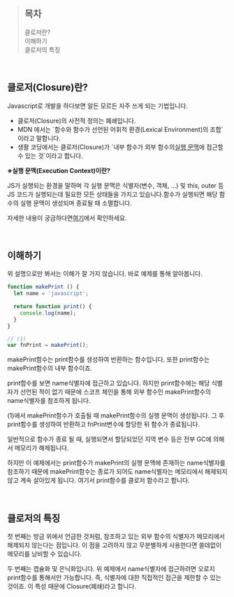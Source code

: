 > ## 목차
>   
> 클로저란?  
> 이해하기  
> 클로저의 특징

<br/>

## **클로저(Closure)란?**

Javascript로 개발을 하다보면 알든 모르든 자주 쓰게 되는 기법입니다.

-   클로저(Closure)의 사전적 정의는 폐쇄입니다.
-   MDN 에서는 \`함수와 함수가 선언된 어휘적 환경(Lexical Environment)의 조합\`이라고 말합니다.
-   생활 코딩에서는 클로저(Closure)가 \`내부 함수가 외부 함수의[실행 문맥](https://jee-goo.tistory.com/entry/JavaScript-%EC%8B%A4%ED%96%89-%EC%BB%A8%ED%85%8D%EC%8A%A4%ED%8A%B8Execution-Context%EB%9E%80)에 접근할 수 있는 것\`이라고 합니다.

**※실행 문맥(Execution Context)이란?**

JS가 실행되는 환경을 말하며 각 실행 문맥은 식별자(변수, 객체, ...) 및 this, outer 등JS 코드가 실행되는데 필요한 모든 상태들을 가지고 있습니다.함수가 실행되면 해당 함수의 실행 문맥이 생성되며 종료될 때 소멸합니다.

자세한 내용이 궁금하다면[여기](https://jee-goo.tistory.com/entry/JavaScript-%EC%8B%A4%ED%96%89-%EC%BB%A8%ED%85%8D%EC%8A%A4%ED%8A%B8Execution-Context%EB%9E%80)에서 확인하세요.

<br/>

## 이해하기

위 설명으로만 봐서는 이해가 잘 가지 않습니다. 바로 예제를 통해 알아봅니다.

```javascript
function makePrint () {
  let name = 'javascript';
  
  return function print() {
    console.log(name);
  }
}

// (1)
var fnPrint = makePrint();

```

makePrint함수는 print함수를 생성하여 반환하는 함수입니다. 또한 print함수는 makePrint함수의 내부 함수이죠.

print함수를 보면 name식별자에 접근하고 있습니다. 하지만 print함수에는 해당 식별자가 선언된 적이 없기 때문에 스코프 체인을 통해 외부 함수인 makePrint함수의 name식별자를 참조하게 됩니다.

(1)에서 makePrint함수가 호출될 때 makePrint함수의 실행 문맥이 생성됩니다. 그 후 print함수를 생성하여 반환하고 fnPrint변수에 할당한 뒤 함수가 종료됩니다.

일반적으로 함수가 종료 될 때, 실행되면서 할당되었던 지역 변수 등은 전부 GC에 의해서 메모리가 해제됩니다.

하지만 이 예제에서는 print함수가 makePrint의 실행 문맥에 존재하는 name식별자를 참조하기 때문에 makePrint함수는 종료가 되어도 name식별자는 메모리에서 해제되지 않고 계속 살아있게 됩니다. 여기서 print함수를 클로저 함수라고 합니다.

<br/>

## 클로저의 특징

첫 번째는 방금 위에서 언급한 것처럼, 참조하고 있는 외부 함수의 식별자가 메모리에서 해제되지 않는다는 점입니다. 이 점을 고려하지 않고 무분별하게 사용한다면 쓸데없이 메모리를 낭비할 수 있습니다.

두 번째는 캡슐화 및 은닉화입니다. 위 예제에서 name식별자에 접근하려면 오로지 print함수를 통해서만 가능합니다. 즉, 식별자에 대한 직접적인 접근을 제한할 수 있는 것이죠. 이 특성 때문에 Closure(폐쇄)라고 합니다.
